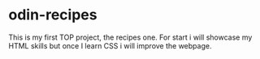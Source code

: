 # odin-recipes
This is my first TOP project, the recipes one.
For start i will showcase my HTML skills but once I learn CSS i will improve the webpage.